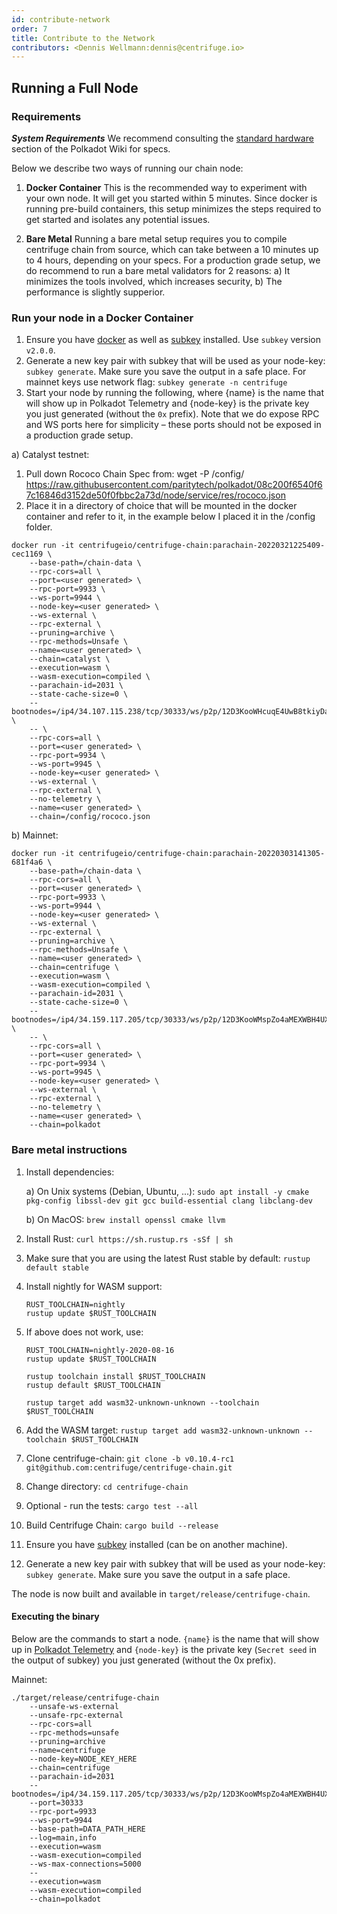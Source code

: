 ```yaml
---
id: contribute-network
order: 7
title: Contribute to the Network
contributors: <Dennis Wellmann:dennis@centrifuge.io>
---
```


## Running a Full Node

### Requirements

**_System Requirements_**
We recommend consulting the [standard hardware](https://wiki.polkadot.network/docs/en/maintain-guides-how-to-validate-polkadot#standard-hardware) section of the Polkadot Wiki for specs.

Below we describe two ways of running our chain node:

1. **Docker Container**
   This is the recommended way to experiment with your own node. It will get you started within 5 minutes. Since docker is running pre-build containers, this setup minimizes the steps required to get started and isolates any potential issues.

2. **Bare Metal**
   Running a bare metal setup requires you to compile centrifuge chain from source, which can take between a 10 minutes up to 4 hours, depending on your specs. For a production grade setup, we do recommend to run a bare metal validators for 2 reasons: a) It minimizes the tools involved, which increases security, b) The performance is slightly supperior.

### Run your node in a Docker Container

1. Ensure you have [docker](https://docs.docker.com/install/) as well as [subkey](https://substrate.dev/docs/en/knowledgebase/integrate/subkey) installed. Use `subkey` version `v2.0.0`.
2. Generate a new key pair with subkey that will be used as your node-key: `subkey generate`. Make sure you save the output in a safe place. For mainnet keys use network flag: `subkey generate -n centrifuge`
3. Start your node by running the following, where {name} is the name that will show up in Polkadot Telemetry and {node-key} is the private key you just generated (without the `0x` prefix). Note that we do expose RPC and WS ports here for simplicity – these ports should not be exposed in a production grade setup.

a) Catalyst testnet:

1. Pull down Rococo Chain Spec from: wget -P /config/ https://raw.githubusercontent.com/paritytech/polkadot/08c200f6540f67c16846d3152de50f0fbbc2a73d/node/service/res/rococo.json
2. Place it in a directory of choice that will be mounted in the docker container and refer to it, in the example below I placed it in the /config folder.

```
docker run -it centrifugeio/centrifuge-chain:parachain-20220321225409-cec1169 \
    --base-path=/chain-data \
    --rpc-cors=all \
    --port=<user generated> \
    --rpc-port=9933 \
    --ws-port=9944 \
    --node-key=<user generated> \
    --ws-external \
    --rpc-external \
    --pruning=archive \
    --rpc-methods=Unsafe \
    --name=<user generated> \
    --chain=catalyst \
    --execution=wasm \
    --wasm-execution=compiled \
    --parachain-id=2031 \
    --state-cache-size=0 \
    --bootnodes=/ip4/34.107.115.238/tcp/30333/ws/p2p/12D3KooWHcuqE4UwB8tkiyDazFeuAhHNw9rdUV8DhN6pZCqwMDix \
    -- \
    --rpc-cors=all \
    --port=<user generated> \
    --rpc-port=9934 \
    --ws-port=9945 \
    --node-key=<user generated> \
    --ws-external \
    --rpc-external \
    --no-telemetry \
    --name=<user generated> \
    --chain=/config/rococo.json
```

b) Mainnet:

```
docker run -it centrifugeio/centrifuge-chain:parachain-20220303141305-681f4a6 \
    --base-path=/chain-data \
    --rpc-cors=all \
    --port=<user generated> \
    --rpc-port=9933 \
    --ws-port=9944 \
    --node-key=<user generated> \
    --ws-external \
    --rpc-external \
    --pruning=archive \
    --rpc-methods=Unsafe \
    --name=<user generated> \
    --chain=centrifuge \
    --execution=wasm \
    --wasm-execution=compiled \
    --parachain-id=2031 \
    --state-cache-size=0 \
    --bootnodes=/ip4/34.159.117.205/tcp/30333/ws/p2p/12D3KooWMspZo4aMEXWBH4UXm3gfiVkeu1AE68Y2JDdVzU723QPc \
    -- \
    --rpc-cors=all \
    --port=<user generated> \
    --rpc-port=9934 \
    --ws-port=9945 \
    --node-key=<user generated> \
    --ws-external \
    --rpc-external \
    --no-telemetry \
    --name=<user generated> \
    --chain=polkadot
```

### Bare metal instructions

1. Install dependencies:

   a) On Unix systems (Debian, Ubuntu, ...): `sudo apt install -y cmake pkg-config libssl-dev git gcc build-essential clang libclang-dev`

   b) On MacOS: `brew install openssl cmake llvm`

2. Install Rust: `curl https://sh.rustup.rs -sSf | sh`
3. Make sure that you are using the latest Rust stable by default: `rustup default stable`
4. Install nightly for WASM support:
   ```
   RUST_TOOLCHAIN=nightly
   rustup update $RUST_TOOLCHAIN
   ```
5. If above does not work, use:

   ```
   RUST_TOOLCHAIN=nightly-2020-08-16
   rustup update $RUST_TOOLCHAIN

   rustup toolchain install $RUST_TOOLCHAIN
   rustup default $RUST_TOOLCHAIN

   rustup target add wasm32-unknown-unknown --toolchain $RUST_TOOLCHAIN
   ```

6. Add the WASM target: `rustup target add wasm32-unknown-unknown --toolchain $RUST_TOOLCHAIN`
7. Clone centrifuge-chain: `git clone -b v0.10.4-rc1 git@github.com:centrifuge/centrifuge-chain.git`
8. Change directory: `cd centrifuge-chain`
9. Optional - run the tests: `cargo test --all`
10. Build Centrifuge Chain: `cargo build --release`
11. Ensure you have [subkey](https://substrate.dev/docs/en/knowledgebase/integrate/subkey) installed (can be on another machine).
12. Generate a new key pair with subkey that will be used as your node-key: `subkey generate`. Make sure you save the output in a safe place.

The node is now built and available in `target/release/centrifuge-chain`.

#### Executing the binary

Below are the commands to start a node. `{name}` is the name that will show up in [Polkadot Telemetry](https://telemetry.polkadot.io) and `{node-key}` is the private key (`Secret seed` in the output of subkey) you just generated (without the 0x prefix).

Mainnet:

```
./target/release/centrifuge-chain
    --unsafe-ws-external
    --unsafe-rpc-external
    --rpc-cors=all
    --rpc-methods=unsafe
    --pruning=archive
    --name=centrifuge
    --node-key=NODE_KEY_HERE
    --chain=centrifuge
    --parachain-id=2031
    --bootnodes=/ip4/34.159.117.205/tcp/30333/ws/p2p/12D3KooWMspZo4aMEXWBH4UXm3gfiVkeu1AE68Y2JDdVzU723QPc
    --port=30333
    --rpc-port=9933
    --ws-port=9944
    --base-path=DATA_PATH_HERE
    --log=main,info
    --execution=wasm
    --wasm-execution=compiled
    --ws-max-connections=5000
    --
    --execution=wasm
    --wasm-execution=compiled
    --chain=polkadot
```
